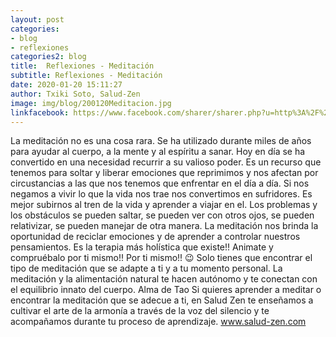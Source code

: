 ```yaml
---
layout: post
categories:
- blog
- reflexiones
categories2: blog
title:  Reflexiones - Meditación
subtitle: Reflexiones - Meditación
date: 2020-01-20 15:11:27
author: Txiki Soto, Salud-Zen
image: img/blog/200120Meditacion.jpg
linkfacebook: https://www.facebook.com/sharer/sharer.php?u=http%3A%2F%2Fwww.salud-zen.com%2Fblog%2Freflexiones%2F2020%2F01%2F20%2Freflexiones-meditacion.html&amp;src=sdkpreparse
---
```

La meditación no es una cosa rara.
Se ha utilizado durante miles de años para ayudar al cuerpo, a la mente y al espíritu a sanar.
Hoy en día se ha convertido en una necesidad recurrir a su valioso poder.
Es un recurso que tenemos para soltar y liberar emociones que reprimimos y nos afectan por circustancias a las que nos tenemos que enfrentar en el día a día.
Si nos negamos a vivir lo que la vida nos trae nos convertimos en sufridores. Es mejor subirnos al tren de la vida y aprender a viajar en el.
Los problemas y los obstáculos se pueden saltar, se pueden ver con otros ojos, se pueden relativizar, se pueden manejar de otra manera.
La meditación nos brinda la oportunidad de reciclar emociones y de aprender a controlar nuestros pensamientos.
Es la terapia más holística que existe!!
Animate y compruébalo por ti mismo!!
Por ti mismo!! 😉
Solo tienes que encontrar el tipo de meditación que se adapte a ti y a tu momento personal.
La meditación y la alimentación natural te hacen autónomo y te conectan con el equilibrio innato del cuerpo.
Alma de Tao
Si quieres aprender a meditar o encontrar la meditación que se adecue a ti, en Salud Zen te enseñamos a cultivar el arte de la armonía a través de la voz del silencio y te acompañamos durante tu proceso de aprendizaje.
www.salud-zen.com
